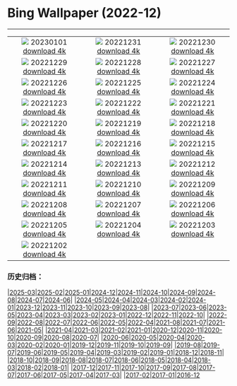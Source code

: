 # Bing Wallpaper (2022-12)
**************
| | | |
|:-:|:-:|:-:|
| ![](https://www.bing.com/th?id=OHR.NorwayNYD_EN-IN6052154590_1920x1080.jpg) 20230101 [download 4k](https://www.bing.com/th?id=OHR.NorwayNYD_EN-IN6052154590_UHD.jpg) | ![](https://www.bing.com/th?id=OHR.SydneyNYE_EN-IN5785868049_1920x1080.jpg) 20221231 [download 4k](https://www.bing.com/th?id=OHR.SydneyNYE_EN-IN5785868049_UHD.jpg) | ![](https://www.bing.com/th?id=OHR.ChalkRock_EN-IN5344251855_1920x1080.jpg) 20221230 [download 4k](https://www.bing.com/th?id=OHR.ChalkRock_EN-IN5344251855_UHD.jpg) |
| ![](https://www.bing.com/th?id=OHR.ButterflyEffect_EN-IN8242290017_1920x1080.jpg) 20221229 [download 4k](https://www.bing.com/th?id=OHR.ButterflyEffect_EN-IN8242290017_UHD.jpg) | ![](https://www.bing.com/th?id=OHR.ChiesaBianca_EN-IN7871621684_1920x1080.jpg) 20221228 [download 4k](https://www.bing.com/th?id=OHR.ChiesaBianca_EN-IN7871621684_UHD.jpg) | ![](https://www.bing.com/th?id=OHR.NagarholeNationalPark_EN-IN4004440507_1920x1080.jpg) 20221227 [download 4k](https://www.bing.com/th?id=OHR.NagarholeNationalPark_EN-IN4004440507_UHD.jpg) |
| ![](https://www.bing.com/th?id=OHR.BeverleyWestwood_EN-IN6607580753_1920x1080.jpg) 20221226 [download 4k](https://www.bing.com/th?id=OHR.BeverleyWestwood_EN-IN6607580753_UHD.jpg) | ![](https://www.bing.com/th?id=OHR.ChristmasSouvenir_EN-IN6036619973_1920x1080.jpg) 20221225 [download 4k](https://www.bing.com/th?id=OHR.ChristmasSouvenir_EN-IN6036619973_UHD.jpg) | ![](https://www.bing.com/th?id=OHR.AmalgaTree_EN-IN0530683542_1920x1080.jpg) 20221224 [download 4k](https://www.bing.com/th?id=OHR.AmalgaTree_EN-IN0530683542_UHD.jpg) |
| ![](https://www.bing.com/th?id=OHR.GentooGrievances_EN-IN9723254322_1920x1080.jpg) 20221223 [download 4k](https://www.bing.com/th?id=OHR.GentooGrievances_EN-IN9723254322_UHD.jpg) | ![](https://www.bing.com/th?id=OHR.TreeGaleriesLafayette_EN-IN7621301328_1920x1080.jpg) 20221222 [download 4k](https://www.bing.com/th?id=OHR.TreeGaleriesLafayette_EN-IN7621301328_UHD.jpg) | ![](https://www.bing.com/th?id=OHR.SolarHalo_EN-IN7169031436_1920x1080.jpg) 20221221 [download 4k](https://www.bing.com/th?id=OHR.SolarHalo_EN-IN7169031436_UHD.jpg) |
| ![](https://www.bing.com/th?id=OHR.PalaceBelvedere_EN-IN3313167827_1920x1080.jpg) 20221220 [download 4k](https://www.bing.com/th?id=OHR.PalaceBelvedere_EN-IN3313167827_UHD.jpg) | ![](https://www.bing.com/th?id=OHR.DudhsagarFallsGoa_EN-IN2838572674_1920x1080.jpg) 20221219 [download 4k](https://www.bing.com/th?id=OHR.DudhsagarFallsGoa_EN-IN2838572674_UHD.jpg) | ![](https://www.bing.com/th?id=OHR.SouthBeach_EN-IN4520552112_1920x1080.jpg) 20221218 [download 4k](https://www.bing.com/th?id=OHR.SouthBeach_EN-IN4520552112_UHD.jpg) |
| ![](https://www.bing.com/th?id=OHR.GlacierGoats_EN-IN4281118951_1920x1080.jpg) 20221217 [download 4k](https://www.bing.com/th?id=OHR.GlacierGoats_EN-IN4281118951_UHD.jpg) | ![](https://www.bing.com/th?id=OHR.AtlantaLights_EN-IN2588307619_1920x1080.jpg) 20221216 [download 4k](https://www.bing.com/th?id=OHR.AtlantaLights_EN-IN2588307619_UHD.jpg) | ![](https://www.bing.com/th?id=OHR.Borovets_EN-IN7206985735_1920x1080.jpg) 20221215 [download 4k](https://www.bing.com/th?id=OHR.Borovets_EN-IN7206985735_UHD.jpg) |
| ![](https://www.bing.com/th?id=OHR.BambooTreesIndiaa_EN-IN7883672164_1920x1080.jpg) 20221214 [download 4k](https://www.bing.com/th?id=OHR.BambooTreesIndiaa_EN-IN7883672164_UHD.jpg) | ![](https://www.bing.com/th?id=OHR.InstagramHallstatt_EN-IN6602551529_1920x1080.jpg) 20221213 [download 4k](https://www.bing.com/th?id=OHR.InstagramHallstatt_EN-IN6602551529_UHD.jpg) | ![](https://www.bing.com/th?id=OHR.PoinsettiaDay_EN-IN6279434401_1920x1080.jpg) 20221212 [download 4k](https://www.bing.com/th?id=OHR.PoinsettiaDay_EN-IN6279434401_UHD.jpg) |
| ![](https://www.bing.com/th?id=OHR.KilimanjaroElephants_EN-IN6906961190_1920x1080.jpg) 20221211 [download 4k](https://www.bing.com/th?id=OHR.KilimanjaroElephants_EN-IN6906961190_UHD.jpg) | ![](https://www.bing.com/th?id=OHR.SaltDesert_EN-IN5897824225_1920x1080.jpg) 20221210 [download 4k](https://www.bing.com/th?id=OHR.SaltDesert_EN-IN5897824225_UHD.jpg) | ![](https://www.bing.com/th?id=OHR.NorwayMuskox_EN-IN5607249658_1920x1080.jpg) 20221209 [download 4k](https://www.bing.com/th?id=OHR.NorwayMuskox_EN-IN5607249658_UHD.jpg) |
| ![](https://www.bing.com/th?id=OHR.FlorenceAerial_EN-IN4763855032_1920x1080.jpg) 20221208 [download 4k](https://www.bing.com/th?id=OHR.FlorenceAerial_EN-IN4763855032_UHD.jpg) | ![](https://www.bing.com/th?id=OHR.TangleCreekFalls_EN-IN3958991775_1920x1080.jpg) 20221207 [download 4k](https://www.bing.com/th?id=OHR.TangleCreekFalls_EN-IN3958991775_UHD.jpg) | ![](https://www.bing.com/th?id=OHR.GreatEgret_EN-IN2439727848_1920x1080.jpg) 20221206 [download 4k](https://www.bing.com/th?id=OHR.GreatEgret_EN-IN2439727848_UHD.jpg) |
| ![](https://www.bing.com/th?id=OHR.StNick_EN-IN7060176985_1920x1080.jpg) 20221205 [download 4k](https://www.bing.com/th?id=OHR.StNick_EN-IN7060176985_UHD.jpg) | ![](https://www.bing.com/th?id=OHR.IndianNavyDay_EN-IN3784147092_1920x1080.jpg) 20221204 [download 4k](https://www.bing.com/th?id=OHR.IndianNavyDay_EN-IN3784147092_UHD.jpg) | ![](https://www.bing.com/th?id=OHR.MiamiDT_EN-IN6260623048_1920x1080.jpg) 20221203 [download 4k](https://www.bing.com/th?id=OHR.MiamiDT_EN-IN6260623048_UHD.jpg) |
| ![](https://www.bing.com/th?id=OHR.BraidedRiverDelta_EN-IN5851302414_1920x1080.jpg) 20221202 [download 4k](https://www.bing.com/th?id=OHR.BraidedRiverDelta_EN-IN5851302414_UHD.jpg) |  |  |

### 历史归档：

|[2025-03](/../2025-03/2025-03.md)|[2025-02](/../2025-02/2025-02.md)|[2025-01](/../2025-01/2025-01.md)|[2024-12](/../2024-12/2024-12.md)|[2024-11](/../2024-11/2024-11.md)|[2024-10](/../2024-10/2024-10.md)|[2024-09](/../2024-09/2024-09.md)|[2024-08](/../2024-08/2024-08.md)|[2024-07](/../2024-07/2024-07.md)|[2024-06](/../2024-06/2024-06.md)|
|[2024-05](/../2024-05/2024-05.md)|[2024-04](/../2024-04/2024-04.md)|[2024-03](/../2024-03/2024-03.md)|[2024-02](/../2024-02/2024-02.md)|[2024-01](/../2024-01/2024-01.md)|[2023-12](/../2023-12/2023-12.md)|[2023-11](/../2023-11/2023-11.md)|[2023-10](/../2023-10/2023-10.md)|[2023-09](/../2023-09/2023-09.md)|[2023-08](/../2023-08/2023-08.md)|
|[2023-07](/../2023-07/2023-07.md)|[2023-06](/../2023-06/2023-06.md)|[2023-05](/../2023-05/2023-05.md)|[2023-04](/../2023-04/2023-04.md)|[2023-03](/../2023-03/2023-03.md)|[2023-02](/../2023-02/2023-02.md)|[2023-01](/../2023-01/2023-01.md)|[2022-12](/2022-12.md)|[2022-11](/../2022-11/2022-11.md)|[2022-10](/../2022-10/2022-10.md)|
|[2022-09](/../2022-09/2022-09.md)|[2022-08](/../2022-08/2022-08.md)|[2022-07](/../2022-07/2022-07.md)|[2022-06](/../2022-06/2022-06.md)|[2022-05](/../2022-05/2022-05.md)|[2022-04](/../2022-04/2022-04.md)|[2021-08](/../2021-08/2021-08.md)|[2021-07](/../2021-07/2021-07.md)|[2021-06](/../2021-06/2021-06.md)|[2021-05](/../2021-05/2021-05.md)|
|[2021-04](/../2021-04/2021-04.md)|[2021-03](/../2021-03/2021-03.md)|[2021-02](/../2021-02/2021-02.md)|[2021-01](/../2021-01/2021-01.md)|[2020-12](/../2020-12/2020-12.md)|[2020-11](/../2020-11/2020-11.md)|[2020-10](/../2020-10/2020-10.md)|[2020-09](/../2020-09/2020-09.md)|[2020-08](/../2020-08/2020-08.md)|[2020-07](/../2020-07/2020-07.md)|
|[2020-06](/../2020-06/2020-06.md)|[2020-05](/../2020-05/2020-05.md)|[2020-04](/../2020-04/2020-04.md)|[2020-03](/../2020-03/2020-03.md)|[2020-02](/../2020-02/2020-02.md)|[2020-01](/../2020-01/2020-01.md)|[2019-12](/../2019-12/2019-12.md)|[2019-11](/../2019-11/2019-11.md)|[2019-10](/../2019-10/2019-10.md)|[2019-09](/../2019-09/2019-09.md)|
|[2019-08](/../2019-08/2019-08.md)|[2019-07](/../2019-07/2019-07.md)|[2019-06](/../2019-06/2019-06.md)|[2019-05](/../2019-05/2019-05.md)|[2019-04](/../2019-04/2019-04.md)|[2019-03](/../2019-03/2019-03.md)|[2019-02](/../2019-02/2019-02.md)|[2019-01](/../2019-01/2019-01.md)|[2018-12](/../2018-12/2018-12.md)|[2018-11](/../2018-11/2018-11.md)|
|[2018-10](/../2018-10/2018-10.md)|[2018-09](/../2018-09/2018-09.md)|[2018-08](/../2018-08/2018-08.md)|[2018-07](/../2018-07/2018-07.md)|[2018-06](/../2018-06/2018-06.md)|[2018-05](/../2018-05/2018-05.md)|[2018-04](/../2018-04/2018-04.md)|[2018-03](/../2018-03/2018-03.md)|[2018-02](/../2018-02/2018-02.md)|[2018-01](/../2018-01/2018-01.md)|
|[2017-12](/../2017-12/2017-12.md)|[2017-11](/../2017-11/2017-11.md)|[2017-10](/../2017-10/2017-10.md)|[2017-09](/../2017-09/2017-09.md)|[2017-08](/../2017-08/2017-08.md)|[2017-07](/../2017-07/2017-07.md)|[2017-06](/../2017-06/2017-06.md)|[2017-05](/../2017-05/2017-05.md)|[2017-04](/../2017-04/2017-04.md)|[2017-03](/../2017-03/2017-03.md)|
|[2017-02](/../2017-02/2017-02.md)|[2017-01](/../2017-01/2017-01.md)|[2016-12](/../2016-12/2016-12.md)